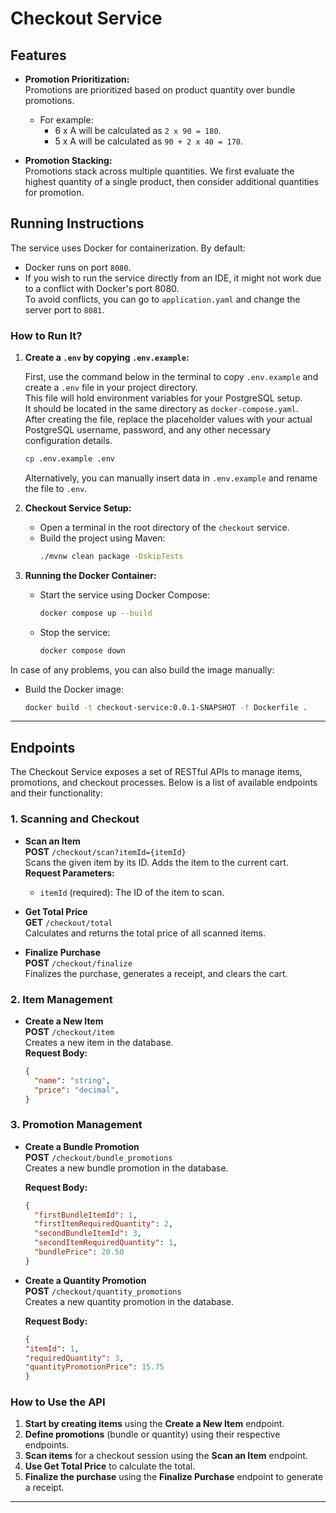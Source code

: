# Checkout Service

## Features

- **Promotion Prioritization:**  
  Promotions are prioritized based on product quantity over bundle promotions.
    - For example:
        - 6 x A will be calculated as `2 x 90 = 180`.
        - 5 x A will be calculated as `90 + 2 x 40 = 170`.

- **Promotion Stacking:**  
  Promotions stack across multiple quantities. We first evaluate the highest quantity of a single product, then consider additional quantities for promotion.

## Running Instructions

The service uses Docker for containerization. By default:
- Docker runs on port `8080`.
- If you wish to run the service directly from an IDE, it might not work due to a conflict with Docker's port 8080.  
  To avoid conflicts, you can go to `application.yaml` and change the server port to `8081`.

### How to Run It?

1. **Create a `.env` by copying `.env.example`:**

   First, use the command below in the terminal to copy `.env.example` and create a `.env` file in your project directory.  
   This file will hold environment variables for your PostgreSQL setup.  
   It should be located in the same directory as `docker-compose.yaml`.  
   After creating the file, replace the placeholder values with your actual PostgreSQL username, password, and any other necessary configuration details.

    ```bash
    cp .env.example .env
    ```

   Alternatively, you can manually insert data in `.env.example` and rename the file to `.env`.

2. **Checkout Service Setup:**
    - Open a terminal in the root directory of the `checkout` service.
    - Build the project using Maven:
      ```bash
      ./mvnw clean package -DskipTests
      ```

3. **Running the Docker Container:**
    - Start the service using Docker Compose:
      ```bash
      docker compose up --build
      ```
    - Stop the service:
      ```bash
      docker compose down
      ```

In case of any problems, you can also build the image manually:
- Build the Docker image:
    ```bash
    docker build -t checkout-service:0.0.1-SNAPSHOT -f Dockerfile .
    ```

---

## Endpoints

The Checkout Service exposes a set of RESTful APIs to manage items, promotions, and checkout processes. Below is a list of available endpoints and their functionality:

### 1. **Scanning and Checkout**

- **Scan an Item**  
  **POST** `/checkout/scan?itemId={itemId}`  
  Scans the given item by its ID. Adds the item to the current cart.  
  **Request Parameters:**
    - `itemId` (required): The ID of the item to scan.

- **Get Total Price**  
  **GET** `/checkout/total`  
  Calculates and returns the total price of all scanned items.

- **Finalize Purchase**  
  **POST** `/checkout/finalize`  
  Finalizes the purchase, generates a receipt, and clears the cart.

### 2. **Item Management**

- **Create a New Item**  
  **POST** `/checkout/item`  
  Creates a new item in the database.  
  **Request Body:**
  ```json
  {
    "name": "string",
    "price": "decimal",
  }

### 3. **Promotion Management**

- **Create a Bundle Promotion**  
  **POST** `/checkout/bundle_promotions`  
  Creates a new bundle promotion in the database.

  **Request Body:**
  ```json
  {
    "firstBundleItemId": 1,
    "firstItemRequiredQuantity": 2,
    "secondBundleItemId": 3,
    "secondItemRequiredQuantity": 1,
    "bundlePrice": 20.50
  }

- **Create a Quantity Promotion**  
  **POST** `/checkout/quantity_promotions`  
  Creates a new quantity promotion in the database.

  **Request Body:**
  ```json
  {
  "itemId": 1,
  "requiredQuantity": 3,
  "quantityPromotionPrice": 15.75
  }

### How to Use the API

1. **Start by creating items** using the **Create a New Item** endpoint.
2. **Define promotions** (bundle or quantity) using their respective endpoints.
3. **Scan items** for a checkout session using the **Scan an Item** endpoint.
4. **Use Get Total Price** to calculate the total.
5. **Finalize the purchase** using the **Finalize Purchase** endpoint to generate a receipt.
---
